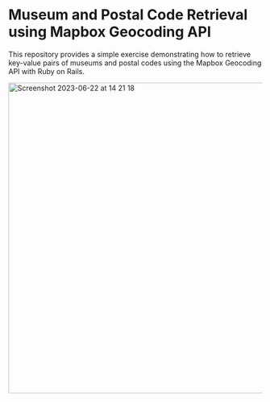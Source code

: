 # Museum and Postal Code Retrieval using Mapbox Geocoding API

This repository provides a simple exercise demonstrating how to retrieve key-value pairs of museums and postal codes using the Mapbox Geocoding API with Ruby on Rails.


<img width="617" alt="Screenshot 2023-06-22 at 14 21 18" src="https://github.com/aritafernandes/museums-api/assets/127790464/0bb9045d-9216-406d-888c-aee40f010320">
